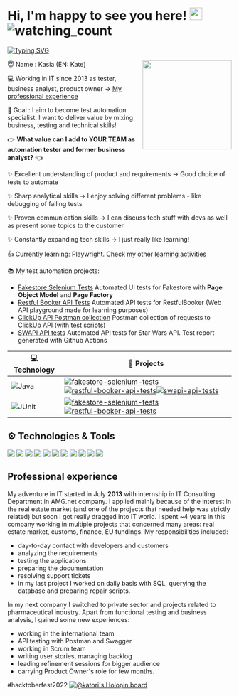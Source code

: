 # Hi, I'm happy to see you here! <img src="https://media.giphy.com/media/hvRJCLFzcasrR4ia7z/giphy.gif" width="28"> <img src="https://komarev.com/ghpvc/?username=kat-kan&color=blueviolet" alt="watching_count" />

[![Typing SVG](https://readme-typing-svg.demolab.com?font=Fira+Code&pause=1000&color=8a2be2&width=435&lines=<3+Test+Automation+<3)](https://git.io/typing-svg)

😇 Name : Kasia (EN: Kate) <img align="right" src="https://64.media.tumblr.com/2a1dfcc9f8c3e00f6ca859abb8d118ba/tumblr_n2acdyWLg51t6coabo1_500.gifv" width="200px">

💻 Working in IT since 2013 as tester, business analyst, product owner -> [My professional experience](#professional-experience)

🚀 Goal : I aim to become test automation specialist. I want to deliver value by mixing business, testing and technical skills!

 👉 **What value can I add to YOUR TEAM as automation tester and former business analyst?**  👈
 
 ✨ Excellent understanding of product and requirements -> Good choice of tests to automate
 
 ✨ Sharp analytical skills -> I enjoy solving different problems - like debugging of failing tests
 
 ✨ Proven communication skills -> I can discuss tech stuff with devs as well as present some topics to the customer
 
 ✨ Constantly expanding tech skills -> I just really like learning!

👍 Currently learning: Playwright. Check my other [learning activities](https://github.com/kat-kan/learning-activities/blob/main/learning-activities.md)

 📚 My test automation projects: 

  - [Fakestore Selenium Tests]( https://github.com/kat-kan/fakestore-selenium-tests) Automated UI tests for Fakestore with **Page Object Model** and **Page Factory**
 - [Restful Booker API Tests](https://github.com/kat-kan/restful-booker-api-tests) Automated API tests for RestfulBooker (Web API playground made for learning purposes)
 - [ClickUp API Postman collection](https://github.com/kat-kan/clickup-api-postman) Postman collection of requests to ClickUp API (with test scripts)
 - [SWAPI API tests](https://github.com/kat-kan/swapi-api-tests) Automated API tests for Star Wars API. Test report generated with Github Actions

<!-- START OF PROFILE STACK, DO NOT REMOVE -->
| 💻 **Technology** | 🚀 **Projects** |
| - | - | 
|![Java](https://img.shields.io/badge/Java-grey?style=flat&logo=openjdk&logoColor=orange) | [![fakestore-selenium-tests](https://img.shields.io/static/v1?label=&message=fakestore-selenium-tests&color=000605&logo=github&logoColor=FFFFFF&labelColor=000605)](https://github.com/kat-kan/fakestore-selenium-tests) [![restful-booker-api-tests](https://img.shields.io/static/v1?label=&message=restful-booker-api-tests&color=000605&logo=github&logoColor=FFFFFF&labelColor=000605)](https://github.com/kat-kan/restful-booker-api-tests)[![swapi-api-tests](https://img.shields.io/static/v1?label=&message=swapi-api-tests&color=000605&logo=github&logoColor=FFFFFF&labelColor=000605)](https://github.com/kat-kan/swapi-api-tests) |
|![JUnit](https://img.shields.io/badge/JUnit-grey?style=flat&logo=junit5&logoColor=#25A162) | [![fakestore-selenium-tests](https://img.shields.io/static/v1?label=&message=fakestore-selenium-tests&color=000605&logo=github&logoColor=FFFFFF&labelColor=000605)](https://github.com/kat-kan/fakestore-selenium-tests) [![restful-booker-api-tests](https://img.shields.io/static/v1?label=&message=restful-booker-api-tests&color=000605&logo=github&logoColor=FFFFFF&labelColor=000605)](https://github.com/kat-kan/restful-booker-api-tests)|
<!-- END OF PROFILE STACK, DO NOT REMOVE -->



## ⚙️ Technologies & Tools
![](https://img.shields.io/badge/OS-Windows-informational?style=flat&logo=windows&logoColor=white&color=blueviolet)
![](https://img.shields.io/badge/Code-Java%2017-informational?style=flat&logo=java&logoColor=white&color=blueviolet)
![](https://img.shields.io/badge/Editor-IntelliJ_IDEA-informational?style=flat&logo=intellij-idea&logoColor=white&color=blueviolet)
![](https://img.shields.io/badge/Tools-Postman-informational?style=flat&logo=postman&logoColor=white&color=blueviolet)
![](https://img.shields.io/badge/Tools-Git-informational?style=flat&logo=git&logoColor=white&color=blueviolet)
![](https://img.shields.io/badge/Tools-Sourcetree-informational?style=flat&logo=git&logoColor=white&color=blueviolet)
![](https://img.shields.io/badge/Framework-JUnit%205-informational?style=flat&&color=blueviolet)
![](https://img.shields.io/badge/Library-REST%20Assured-informational?style=flat&&color=blueviolet)
![](https://img.shields.io/badge/Library-AssertJ-informational?style=flat&&color=blueviolet)
![](https://img.shields.io/badge/Framework-TestNG-informational?style=flat&&color=blueviolet)
![](https://img.shields.io/badge/Library-Allure-informational?style=flat&&color=blueviolet)

## Professional experience

My adventure in IT started in July **2013** with internship in IT Consulting Department in AMG.net company. I applied mainly because of the interest in the real estate market (and one of the projects that needed help was strictly related) but soon I got really dragged into IT world. I spent ~4 years in this company working in multiple projects that concerned many areas: real estate market, customs, finance, EU fundings. My responsibilities included:
* day-to-day contact with developers and customers
* analyzing the requirements
* testing the applications
* preparing the documentation
* resolving support tickets
* in my last project I worked on daily basis with SQL, querying the database and preparing repair scripts.

In my next company I switched to private sector and projects related to pharmaceutical industry. Apart from functional testing and business analysis, I gained some new experiences:
* working in the international team
* API testing with Postman and Swagger
* working in Scrum team
* writing user stories, managing backlog
* leading refinement sessions for bigger audience 
* carrying Product Owner's role for few months.

#hacktoberfest2022
[![@katori's Holopin board](https://holopin.me/katori)](https://holopin.io/@katori)

